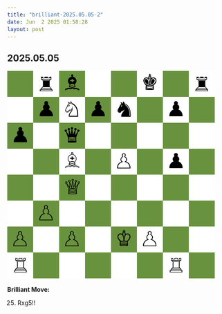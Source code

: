 ```yaml
---
title: "brilliant-2025.05.05-2"
date: Jun  2 2025 01:58:28
layout: post
---
```


## 2025.05.05

![](images/brilliant-2025.05.05-2.png)

**Brilliant Move:**

25. Rxg5!!
